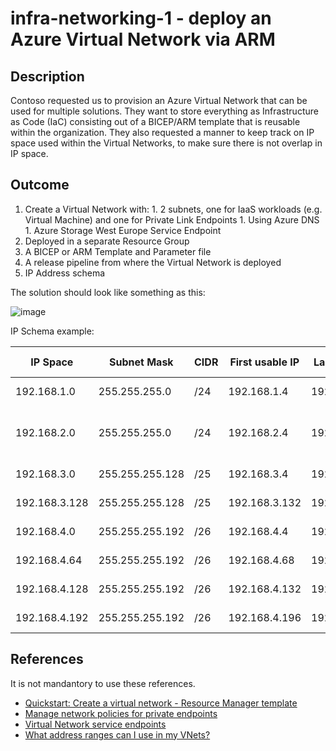 # infra-networking-1 - deploy an Azure Virtual Network via ARM

## Description

Contoso requested us to provision an Azure Virtual Network that can be used for multiple solutions. They want to store everything as Infrastructure as Code (IaC) consisting out of a BICEP/ARM template that is reusable within the organization. They also requested a manner to keep track on IP space used within the Virtual Networks, to make sure there is not overlap in IP space. 

## Outcome

  1. Create a Virtual Network with:
    1. 2 subnets, one for IaaS workloads (e.g. Virtual Machine) and one for Private Link Endpoints
    1. Using Azure DNS
    1. Azure Storage West Europe Service Endpoint
  1. Deployed in a separate Resource Group
  1. A BICEP or ARM Template and Parameter file
  1. A release pipeline from where the Virtual Network is deployed
  1. IP Address schema
  
The solution should look like something as this:

![image](https://user-images.githubusercontent.com/25753877/144612702-a0124aeb-8ef0-4a8e-9aed-bf35edd12f86.png)

IP Schema example:

|IP Space|Subnet Mask|CIDR|First usable IP|Last usable IP|VNet Name|Subnet|Purpose|Reservation Date|
|-|-|-|-|-|-|-|-|-|
|192.168.1.0|255.255.255.0|/24|192.168.1.4|192.168.1.254|spoke01-d-vnet|dev01-subnet|IaaS Subnet|03-Dec-2021|
|192.168.2.0|255.255.255.0|/24|192.168.2.4|192.168.2.254|spoke01-d-vnet|ple01-subnet|Private Link Endpoints Subnet|03-Dec-2021|
|192.168.3.0|255.255.255.128|/25|192.168.3.4|192.168.3.127|Free|Free|To be assigned|-|-|
|192.168.3.128|255.255.255.128|/25|192.168.3.132|192.168.3.254|Free|Free|To be assigned|-|-|
|192.168.4.0|255.255.255.192|/26|192.168.4.4|192.168.4.63|Free|Free|To be assigned|-|-|
|192.168.4.64|255.255.255.192|/26|192.168.4.68|192.168.4.127|Free|Free|To be assigned|-|-|
|192.168.4.128|255.255.255.192|/26|192.168.4.132|192.168.4.191|Free|Free|To be assigned|-|-|
|192.168.4.192|255.255.255.192|/26|192.168.4.196|192.168.4.254|Free|Free|To be assigned|-|-|

## References

It is not mandantory to use these references.

  - [Quickstart: Create a virtual network - Resource Manager template](https://docs.microsoft.com/en-us/azure/virtual-network/quick-create-template)
  - [Manage network policies for private endpoints](https://docs.microsoft.com/en-us/azure/private-link/disable-private-endpoint-network-policy)
  - [Virtual Network service endpoints](https://docs.microsoft.com/en-us/azure/virtual-network/virtual-network-service-endpoints-overview)
  - [What address ranges can I use in my VNets?](https://docs.microsoft.com/en-us/azure/virtual-network/virtual-networks-faq#what-address-ranges-can-i-use-in-my-vnets)

